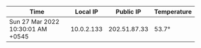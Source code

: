 | Time     | Local IP | Public IP | Temperature |
| ----------- | ----------- | ----------- | ----------- |
| Sun 27 Mar 2022 10:30:01 AM +0545      | 10.0.2.133     | 202.51.87.33  | 53.7° |
